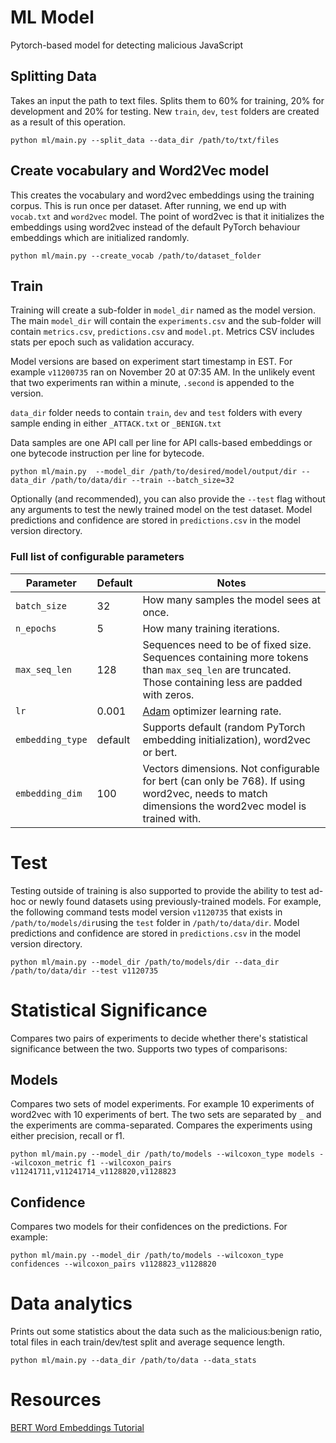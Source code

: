 # ML Model

Pytorch-based model for detecting malicious JavaScript

## Splitting Data

Takes an input the path to text files. Splits them to 60% for training, 20% for development and 20% for testing. New `train`, `dev`, `test` folders are created
as a result of this operation.

```commandline
python ml/main.py --split_data --data_dir /path/to/txt/files
```

## Create vocabulary and Word2Vec model

This creates the vocabulary and word2vec embeddings using the training corpus. This is run once per dataset. After running, we end up with `vocab.txt`
and `word2vec` model. The point of word2vec is that it initializes the embeddings using word2vec instead of the default PyTorch behaviour embeddings which are
initialized randomly.

```commandline
python ml/main.py --create_vocab /path/to/dataset_folder
```

## Train

Training will create a sub-folder in `model_dir` named as the model version. The main `model_dir` will contain the
`experiments.csv` and the sub-folder will contain `metrics.csv`, `predictions.csv` and `model.pt`. Metrics CSV includes stats per epoch such as validation
accuracy.

Model versions are based on experiment start timestamp in EST. For example `v11200735` ran on November 20 at 07:35 AM. In the unlikely event that two
experiments ran within a minute, `.second` is appended to the version.

`data_dir` folder needs to contain `train`, `dev` and `test` folders with every sample ending in either `_ATTACK.txt`
or `_BENIGN.txt`

Data samples are one API call per line for API calls-based embeddings or one bytecode instruction per line for bytecode.

```commandline
python ml/main.py  --model_dir /path/to/desired/model/output/dir --data_dir /path/to/data/dir --train --batch_size=32
```

Optionally (and recommended), you can also provide the `--test` flag without any arguments to test the newly trained model on the test dataset. Model
predictions and confidence are stored in `predictions.csv` in the model version directory.

### Full list of configurable parameters

| Parameter | Default | Notes |
|---|---|---|
|`batch_size`|32|How many samples the model sees at once.|
|`n_epochs`|5|How many training iterations.|
|`max_seq_len`|128|Sequences need to be of fixed size. Sequences containing more tokens than `max_seq_len` are truncated. Those containing less are padded with zeros.|
|`lr`|0.001|[Adam](https://pytorch.org/docs/stable/generated/torch.optim.Adam.html) optimizer learning rate.|
|`embedding_type`|default|Supports default (random PyTorch embedding initialization), word2vec or bert.|
|`embedding_dim`|100|Vectors dimensions. Not configurable for bert (can only be 768). If using word2vec, needs to match dimensions the word2vec model is trained with.|

# Test

Testing outside of training is also supported to provide the ability to test ad-hoc or newly found datasets using previously-trained models. For example, the
following command tests model version `v1120735` that exists in
`/path/to/models/dir`using the `test` folder in `/path/to/data/dir`. Model predictions and confidence are stored in `predictions.csv` in the model version
directory.

```commandline
python ml/main.py --model_dir /path/to/models/dir --data_dir /path/to/data/dir --test v1120735
```

# Statistical Significance

Compares two pairs of experiments to decide whether there's statistical significance between the two. Supports two types of comparisons:

## Models

Compares two sets of model experiments. For example 10 experiments of word2vec with 10 experiments of bert. The two sets are separated by `_` and the
experiments are comma-separated. Compares the experiments using either precision, recall or f1.

```commandline
python ml/main.py --model_dir /path/to/models --wilcoxon_type models --wilcoxon_metric f1 --wilcoxon_pairs v11241711,v11241714_v1128820,v1128823
```

## Confidence

Compares two models for their confidences on the predictions. For example:

```commandline
python ml/main.py --model_dir /path/to/models --wilcoxon_type confidences --wilcoxon_pairs v1128823_v1128820
```

# Data analytics

Prints out some statistics about the data such as the malicious:benign ratio, total files in each train/dev/test split and average sequence length.

```commandline
python ml/main.py --data_dir /path/to/data --data_stats
```

# Resources

[BERT Word Embeddings Tutorial](https://mccormickml.com/2019/05/14/BERT-word-embeddings-tutorial/#why-bert-embeddings)